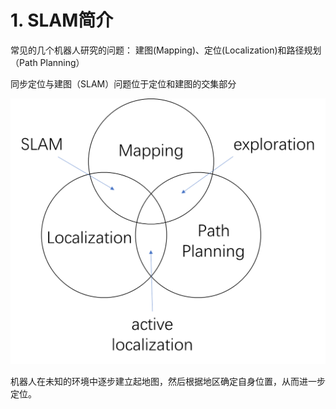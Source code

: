# 1. SLAM简介

常见的几个机器人研究的问题： 建图(Mapping)、定位(Localization)和路径规划（Path Planning）

同步定位与建图（SLAM）问题位于定位和建图的交集部分

<div align="center">
<img src="img/slam.png">
</div>

机器人在未知的环境中逐步建立起地图，然后根据地区确定自身位置，从而进一步定位。